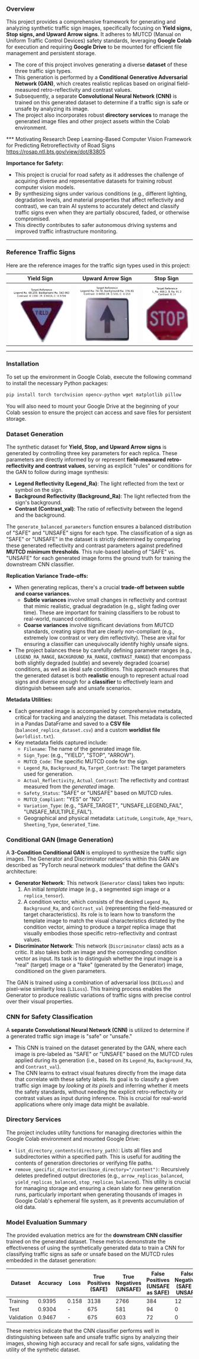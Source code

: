 ### Overview

This project provides a comprehensive framework for generating and analyzing synthetic traffic sign images, specifically focusing on **Yield signs, Stop signs, and Upward Arrow signs**. It adheres to MUTCD (Manual on Uniform Traffic Control Devices) safety standards, leveraging **Google Colab** for execution and requiring **Google Drive** to be mounted for efficient file management and persistent storage.

  * The core of this project involves generating a diverse **dataset** of these three traffic sign types.
  * This generation is performed by a **Conditional Generative Adversarial Network (GAN)**, which creates realistic replicas based on original field-measured retro-reflectivity and contrast values.
  * Subsequently, a separate **Convolutional Neural Network (CNN)** is trained on this generated dataset to determine if a traffic sign is safe or unsafe by analyzing its image.
  * The project also incorporates robust **directory services** to manage the generated image files and other project assets within the Colab environment.

*** Motivating Research
Deep Learning-Based Computer Vision Framework for Predicting Retroreflectivity of Road Signs
https://rosap.ntl.bts.gov/view/dot/83805

**Importance for Safety:**

  * This project is crucial for road safety as it addresses the challenge of acquiring diverse and representative datasets for training robust computer vision models.
  * By synthesizing signs under various conditions (e.g., different lighting, degradation levels, and material properties that affect reflectivity and contrast), we can train AI systems to accurately detect and classify traffic signs even when they are partially obscured, faded, or otherwise compromised.
  * This directly contributes to safer autonomous driving systems and improved traffic infrastructure monitoring.

---

### Reference Traffic Signs

Here are the reference images for the traffic sign types used in this project:

| Yield Sign | Upward Arrow Sign | Stop Sign |
| :----------------------: | :-----------------------: | :---------------------: |
| ![Yield Sign Reference](yield_sign_ref_image.jpg) | ![Upward Arrow Reference](upward_arrow_ref_image.jpg) | ![Stop Sign Reference](stop_sign_ref_image.jpg) |

---

### Installation

To set up the environment in Google Colab, execute the following command to install the necessary Python packages:

```bash
pip install torch torchvision opencv-python wget matplotlib pillow
```

You will also need to mount your Google Drive at the beginning of your Colab session to ensure the project can access and save files for persistent storage.

### Dataset Generation

The synthetic dataset for **Yield, Stop, and Upward Arrow signs** is generated by controlling three key parameters for each replica. These parameters are directly informed by or represent **field-measured retro-reflectivity and contrast values**, serving as explicit "rules" or conditions for the GAN to follow during image synthesis:

  * **Legend Reflectivity (Legend\_Ra)**: The light reflected from the text or symbol on the sign.
  * **Background Reflectivity (Background\_Ra)**: The light reflected from the sign's background.
  * **Contrast (Contrast\_val)**: The ratio of reflectivity between the legend and the background.

The `generate_balanced_parameters` function ensures a balanced distribution of "SAFE" and "UNSAFE" signs for each type. The classification of a sign as "SAFE" or "UNSAFE" in the dataset is strictly determined by comparing these generated reflectivity and contrast parameters against predefined **MUTCD minimum thresholds**. This rule-based labeling of "SAFE" vs. "UNSAFE" for each generated image forms the ground truth for training the downstream CNN classifier.

**Replication Variance Trade-offs:**

  * When generating replicas, there's a crucial **trade-off between subtle and coarse variances**.
      * **Subtle variances** involve small changes in reflectivity and contrast that mimic realistic, gradual degradation (e.g., slight fading over time). These are important for training classifiers to be robust to real-world, nuanced conditions.
      * **Coarse variances** involve significant deviations from MUTCD standards, creating signs that are clearly non-compliant (e.g., extremely low contrast or very dim reflectivity). These are vital for ensuring a classifier can unequivocally identify highly unsafe signs.
  * The project balances these by carefully defining parameter ranges (e.g., `LEGEND_RA_RANGE`, `BACKGROUND_RA_RANGE`, `CONTRAST_RANGE`) that encompass both slightly degraded (subtle) and severely degraded (coarse) conditions, as well as ideal safe conditions. This approach ensures that the generated dataset is both **realistic** enough to represent actual road signs and diverse enough for a **classifier** to effectively learn and distinguish between safe and unsafe scenarios.

**Metadata Utilities:**

  * Each generated image is accompanied by comprehensive metadata, critical for tracking and analyzing the dataset. This metadata is collected in a Pandas DataFrame and saved to a **CSV file** (`balanced_replica_dataset.csv`) and a custom **worldlist file** (`worldlist.txt`).
  * Key metadata fields captured include:
      * `Filename`: The name of the generated image file.
      * `Sign_Type`: (e.g., "YIELD", "STOP", "ARROW").
      * `MUTCD_Code`: The specific MUTCD code for the sign.
      * `Legend_Ra`, `Background_Ra`, `Target_Contrast`: The target parameters used for generation.
      * `Actual_Reflectivity`, `Actual_Contrast`: The reflectivity and contrast measured from the *generated* image.
      * `Safety_Status`: "SAFE" or "UNSAFE" based on MUTCD rules.
      * `MUTCD_Compliant`: "YES" or "NO".
      * `Variation_Type`: (e.g., "SAFE\_TARGET", "UNSAFE\_LEGEND\_FAIL", "UNSAFE\_MULTIPLE\_FAIL").
      * Geographical and physical metadata: `Latitude`, `Longitude`, `Age_Years`, `Sheeting_Type`, `Generated_Time`.

### Conditional GAN (Image Generation)

A **3-Condition Conditional GAN** is employed to synthesize the traffic sign images. The Generator and Discriminator networks within this GAN are described as "PyTorch neural network modules" that define the GAN's architecture:

  * **Generator Network**: This network (`Generator` class) takes two inputs:
    1.  An initial *template* image (e.g., a segmented sign image or a `replica_tensor`).
    2.  A condition vector, which consists of the desired `Legend_Ra`, `Background_Ra`, and `Contrast_val` (representing the field-measured or target characteristics).
        Its role is to learn how to transform the template image to match the visual characteristics dictated by the condition vector, aiming to produce a *target* replica image that visually embodies those specific retro-reflectivity and contrast values.
  * **Discriminator Network**: This network (`Discriminator` class) acts as a critic. It also takes both an image and the corresponding condition vector as input. Its task is to distinguish whether the input image is a "real" (target) image or a "fake" (generated by the Generator) image, conditioned on the given parameters.

The GAN is trained using a combination of adversarial loss (`BCELoss`) and pixel-wise similarity loss (`L1Loss`). This training process enables the Generator to produce realistic variations of traffic signs with precise control over their visual properties.

### CNN for Safety Classification

A **separate Convolutional Neural Network (CNN)** is utilized to determine if a generated traffic sign image is "safe" or "unsafe."

  * This CNN is trained on the dataset generated by the GAN, where each image is pre-labeled as "SAFE" or "UNSAFE" based on the MUTCD rules applied during its generation (i.e., based on its `Legend_Ra`, `Background_Ra`, and `Contrast_val`).
  * The CNN learns to extract visual features directly from the image data that correlate with these safety labels. Its goal is to classify a given traffic sign image by *looking at its pixels* and inferring whether it meets the safety standards, without needing the explicit retro-reflectivity or contrast values as input during inference. This is crucial for real-world applications where only image data might be available.

### Directory Services

The project includes utility functions for managing directories within the Google Colab environment and mounted Google Drive:

  * `list_directory_contents(directory_path)`: Lists all files and subdirectories within a specified path. This is useful for auditing the contents of generation directories or verifying file paths.
  * `remove_specific_directories(base_directory="/content")`: Recursively deletes predefined output directories (e.g., `arrow_replicas_balanced`, `yield_replicas_balanced`, `stop_replicas_balanced`). This utility is crucial for managing storage and ensuring a clean slate for new generation runs, particularly important when generating thousands of images in Google Colab's ephemeral file system, as it prevents accumulation of old data.

### Model Evaluation Summary

The provided evaluation metrics are for the **downstream CNN classifier** trained on the generated dataset. These metrics demonstrate the effectiveness of using the synthetically generated data to train a CNN for classifying traffic signs as safe or unsafe based on the MUTCD rules embedded in the dataset generation:

| Dataset    | Accuracy | Loss  | True Positives (SAFE) | True Negatives (UNSAFE) | False Positives (UNSAFE as SAFE) | False Negatives (SAFE as UNSAFE) | Precision (SAFE) | Recall (SAFE) |
|------------|----------|-------|-----------------------|-------------------------|----------------------------------|----------------------------------|------------------|---------------|
| Training   | 0.9395   | 0.158 | 3138                  | 2766                    | 384                              | 12                               | 0.8910           | 0.9962        |
| Test       | 0.9304   | -     | 675                   | 581                     | 94                               | 0                                | 0.8778           | 1.0000        |
| Validation | 0.9467   | -     | 675                   | 603                     | 72                               | 0                                | 0.9036           | 1.0000        |

These metrics indicate that the CNN classifier performs well in distinguishing between safe and unsafe traffic signs by analyzing their images, showing high accuracy and recall for safe signs, validating the utility of the synthetic dataset.
